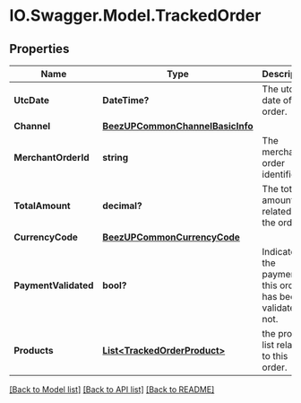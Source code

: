 # IO.Swagger.Model.TrackedOrder
## Properties

Name | Type | Description | Notes
------------ | ------------- | ------------- | -------------
**UtcDate** | **DateTime?** | The utc date of the order. | 
**Channel** | [**BeezUPCommonChannelBasicInfo**](BeezUPCommonChannelBasicInfo.md) |  | 
**MerchantOrderId** | **string** | The merchant order identifier | 
**TotalAmount** | **decimal?** | The total amount related to the order. | 
**CurrencyCode** | [**BeezUPCommonCurrencyCode**](BeezUPCommonCurrencyCode.md) |  | 
**PaymentValidated** | **bool?** | Indicate if the payment of this order has been validated or not. | 
**Products** | [**List&lt;TrackedOrderProduct&gt;**](TrackedOrderProduct.md) | the product list related to this order. | 

[[Back to Model list]](../README.md#documentation-for-models) [[Back to API list]](../README.md#documentation-for-api-endpoints) [[Back to README]](../README.md)

